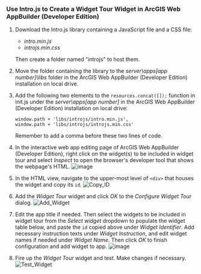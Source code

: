 ### Use Intro.js to Create a Widget Tour Widget in ArcGIS Web AppBuilder (Developer Edition)

1. Download the Intro.js library containing a JavaScript file and a CSS file:
   - *intro.min.js*
   - *introjs.min.css*
   
   Then create a folder named "introjs" to host them.
1. Move the folder containing the library to the *server\apps\[app number]\libs* folder in the ArcGIS Web AppBuilder (Developer Edition) installation on local drive.
1. Add the following two elements to the ```resources.concat([]);``` function in init.js under the *server\apps\[app number]* in the ArcGIS Web AppBuilder (Developer Edition) installation on local drive:
   ```
   window.path + 'libs/introjs/intro.min.js',
   window.path + 'libs/introjs/introjs.min.css'
   ```
   Remember to add a comma before these two lines of code.
1. In the interactive web app editing page of ArcGIS Web AppBuilder (Developer Edition), right click on the widget(s) to be included in widget tour and select *Inspect* to open the browser's developer tool that shows the webpage's HTML.
   ![image](https://github.com/xuankuai91/web-appbuilder-de/assets/22385797/ff7ff89c-c6df-425c-9fd0-07a3acd95c9d)
1. In the HTML view, navigate to the upper-most level of ```<div>``` that houses the widget and copy its ```id```.
   ![Copy_ID](https://github.com/xuankuai91/web-appbuilder-de/assets/22385797/98713fed-950e-4934-a3d1-355a1812e61b)
1. Add the *Widget Tour* widget and click *OK* to the *Configure Widget Tour* dialog.
   ![Add_Widget](https://github.com/xuankuai91/web-appbuilder-de/assets/22385797/a867f0b9-1bf7-43d6-8055-f6b318eaca29)
1. Edit the app title if needed. Then select the widgets to be included in widget tour from the *Select widget* dropdown to populate the widget table below, and paste the ```id``` copied above under *Widget Identifier*. Add necessary instruction texts under *Widget Instruction*, and edit widget names if needed under *Widget Name*. Then click *OK* to finish configuration and add widget to app.
   ![image](https://github.com/xuankuai91/web-appbuilder-de/assets/22385797/a4df3bf8-c262-4c7e-b5c4-bb155ce8f7d6)
1. Fire up the *Widget Tour* widget and test. Make changes if necessary.
   ![Test_Widget](https://github.com/xuankuai91/web-appbuilder-de/assets/22385797/5dd4e828-a8ab-4414-94aa-c264802dd6c4)

